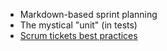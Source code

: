 - Markdown-based sprint planning
- The mystical "unit" (in tests)
- [Scrum tickets best practices](/drafts/scrum-tickets-look.md)
